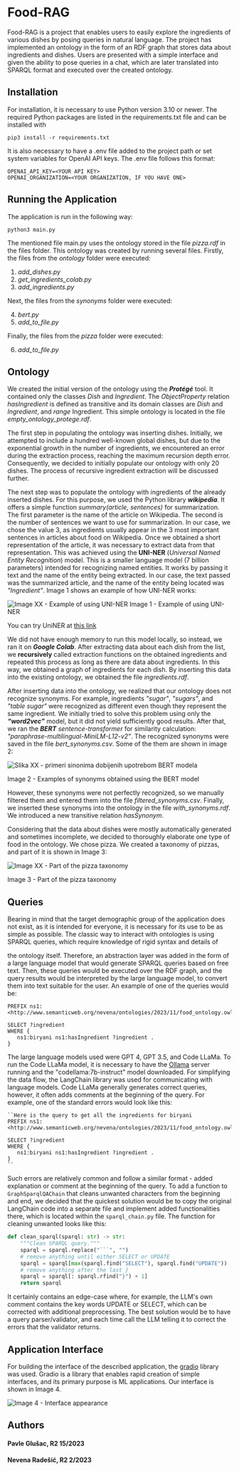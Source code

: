 # Food-RAG
Food-RAG is a project that enables users to easily explore the ingredients of various dishes by posing queries in natural language. The project has implemented an ontology in the form of an RDF graph that stores data about ingredients and dishes. Users are presented with a simple interface and given the ability to pose queries in a chat, which are later translated into SPARQL format and executed over the created ontology.

## Installation
For installation, it is necessary to use Python version 3.10 or newer.
The required Python packages are listed in the requirements.txt file and can be installed with
```shell
pip3 install -r requirements.txt
```

It is also necessary to have a .env file added to the project path or set system variables for OpenAI API keys.
The .env file follows this format:
```
OPENAI_API_KEY=<YOUR API KEY>
OPENAI_ORGANIZATION=<YOUR ORGANIZATION, IF YOU HAVE ONE>
```
## Running the Application
The application is run in the following way:
```shell
python3 main.py
```

The mentioned file main.py uses the ontology stored in the file *pizza.rdf* in the files folder. This ontology was created by running several files. Firstly, the files from the *ontology* folder were executed:

1. *add_dishes.py*
2. *get_ingredients_colab.py*
3. *add_ingredients.py*
   
Next, the files from the *synonyms* folder were executed:

4. *bert.py*
5. *add_to_file.py*
   
Finally, the files from the *pizza* folder were executed:

6. *add_to_file.py*


## Ontology
We created the initial version of the ontology using the **_Protégé_** tool. It contained only the classes *Dish* and *Ingredient*. The *ObjectProperty* relation *hasIngredient* is defined as transitive and its domain classes are *Dish* and *Ingredient*, and *range* Ingredient. This simple ontology is located in the file *empty_ontology_protege.rdf*. 

The first step in populating the ontology was inserting dishes. Initially, we attempted to include a hundred well-known global dishes, but due to the exponential growth in the number of ingredients, we encountered an error during the extraction process, reaching the maximum recursion depth error. Consequently, we decided to initially populate our ontology with only 20 dishes. The process of recursive ingredient extraction will be discussed further.

The next step was to populate the ontology with ingredients of the already inserted dishes. For this purpose, we used the Python library **_wikipedia_**. It offers a simple function *summary(article, sentences)* for summarization. The first parameter is the name of the article on Wikipedia. The second is the number of sentences we want to use for summarization. In our case, we chose the value 3, as ingredients usually appear in the 3 most important sentences in articles about food on Wikipedia. Once we obtained a short representation of the article, it was necessary to extract data from that representation. This was achieved using the **UNI-NER** (*Universal Named Entity Recognition*) model. This is a smaller language model (7 billion parameters) intended for recognizing named entities. It works by passing it text and the name of the entity being extracted. In our case, the text passed was the summarized article, and the name of the entity being located was *"Ingredient"*. Image 1 shows an example of how UNI-NER works:

![Image XX - Example of using UNI-NER](Uniner.png)
Image 1 - Example of using UNI-NER

You can try UniNER at [this link](https://universal-ner.github.io/linku)

We did not have enough memory to run this model locally, so instead, we ran it on **_Google Colab_**. After extracting data about each dish from the list, we **recursively** called extraction functions on the obtained ingredients and repeated this process as long as there are data about ingredients. In this way, we obtained a graph of ingredients for each dish. By inserting this data into the existing ontology, we obtained the file *ingredients.rdf*.

After inserting data into the ontology, we realized that our ontology does not recognize synonyms. For example, ingredients *"sugar"*, *"sugars"*, and *"table sugar"* were recognized as different even though they represent the same ingredient. We initially tried to solve this problem using only the **_“word2vec”_** model, but it did not yield sufficiently good results. After that, we ran the **_BERT_** *sentence-transformer* for similarity calculation: *"paraphrase-multilingual-MiniLM-L12-v2"*. The recognized synonyms were saved in the file *bert_synonyms.csv*. Some of the them are shown in image 2: 

![Slika XX - primeri sinonima dobijenih upotrebom BERT modela](sinonimi.png)

Image 2 - Examples of synonyms obtained using the BERT model

However, these synonyms were not perfectly recognized, so we manually filtered them and entered them into the file *filtered_synonyms.csv*. Finally, we inserted these synonyms into the ontology in the file *with_synonyms.rdf*. We introduced a new transitive relation *hasSynonym*.

Considering that the data about dishes were mostly automatically generated and sometimes incomplete, we decided to thoroughly elaborate one type of food in the ontology. We chose pizza. We created a taxonomy of pizzas, and part of it is shown in Image 3:

![Image XX - Part of the pizza taxonomy](onto.png)

Image 3 - Part of the pizza taxonomy

## Queries
Bearing in mind that the target demographic group of the application does not exist, as it is intended for everyone, it is necessary for its use to be as simple as possible. The classic way to interact with ontologies is using SPARQL queries, which require knowledge of rigid syntax and details of

 the ontology itself. Therefore, an abstraction layer was added in the form of a large language model that would generate SPARQL queries based on free text. Then, these queries would be executed over the RDF graph, and the query results would be interpreted by the large language model, to convert them into text suitable for the user.
An example of one of the queries would be:
```sparql
PREFIX ns1: <http://www.semanticweb.org/nevena/ontologies/2023/11/food_ontology.owl#>

SELECT ?ingredient
WHERE {
   ns1:biryani ns1:hasIngredient ?ingredient .
}
```
The large language models used were GPT 4, GPT 3.5, and Code LLaMa. To run the Code LLaMa model, it is necessary to have the [Ollama](https://ollama.ai/) server running and the "codellama:7b-instruct" model downloaded.
For simplifying the data flow, the LangChain library was used for communicating with language models. Code LLaMa generally generates correct queries, however, it often adds comments at the beginning of the query.
For example, one of the standard errors would look like this:

```sparql
``Here is the query to get all the ingredients for biryani
PREFIX ns1: <http://www.semanticweb.org/nevena/ontologies/2023/11/food_ontology.owl#>

SELECT ?ingredient
WHERE {
   ns1:biryani ns1:hasIngredient ?ingredient .
}
``
```

Such errors are relatively common and follow a similar format - added explanation or comment at the beginning of the query. To add a function to ```GraphSparqlQAChain``` that cleans unwanted characters from the beginning and end, we decided that the quickest solution would be to copy the original LangChain code into a separate file and implement added functionalities there, which is located within the ```sparql_chain.py``` file. The function for cleaning unwanted looks like this:

```python
def clean_sparql(sparql: str) -> str:
    """Clean SPARQL query."""
    sparql = sparql.replace("```", "")
    # remove anything until either SELECT or UPDATE
    sparql = sparql[max(sparql.find("SELECT"), sparql.find("UPDATE")) :]
    # remove anything after the last }
    sparql = sparql[: sparql.rfind("}") + 1]
    return sparql
```

It certainly contains an edge-case where, for example, the LLM's own comment contains the key words UPDATE or SELECT, which can be corrected with additional preprocessing. The best solution would be to have a query parser/validator, and each time call the LLM telling it to correct the errors that the validator returns.

## Application Interface

For building the interface of the described application, the [gradio](https://www.gradio.app/) library was used. Gradio is a library that enables rapid creation of simple interfaces, and its primary purpose is ML applications.
Our interface is shown in Image 4.

![Image 4 - Interface appearance](UI.png)

## Authors
#### Pavle Glušac, R2 15/2023
#### Nevena Radešić, R2 2/2023
```
